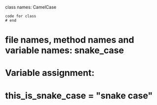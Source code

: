 class names: CamelCase

```class ThisIsCamelCase
code for class
# end
```

# file names, method names and variable names: snake_case

# Variable assignment:

# this_is_snake_case = "snake case"
